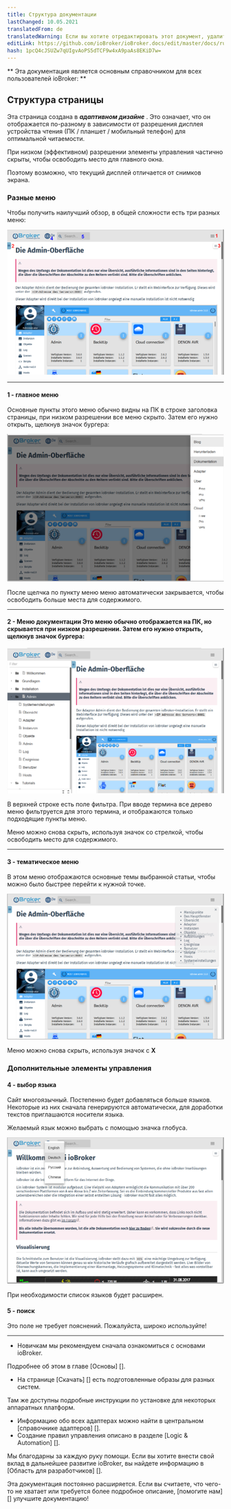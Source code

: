 ```yaml
---
title: Структура документации
lastChanged: 10.05.2021
translatedFrom: de
translatedWarning: Если вы хотите отредактировать этот документ, удалите поле «translationFrom», в противном случае этот документ будет снова автоматически переведен
editLink: https://github.com/ioBroker/ioBroker.docs/edit/master/docs/ru/intro/README.md
hash: 1pcQ4cJSUZw7qUIgvAoPS5dTCF9w4xA9paAs8EKiD7w=
---
```

** Эта документация является основным справочником для всех пользователей ioBroker: **

## Структура страницы
Эта страница создана в ***адаптивном дизайне*** . Это означает, что он отображается по-разному в зависимости от разрешения дисплея устройства чтения (ПК / планшет / мобильный телефон) для оптимальной читаемости.

При низком (эффективном) разрешении элементы управления частично скрыты, чтобы освободить место для главного окна.

Поэтому возможно, что текущий дисплей отличается от снимков экрана.

### Разные меню
Чтобы получить наилучший обзор, в общей сложности есть три разных меню:

![Боковое меню](../../de/intro/media/Seite_numbers.png)

---

#### 1 - главное меню
Основные пункты этого меню обычно видны на ПК в строке заголовка страницы, при низком разрешении все меню скрыто.
Затем его нужно открыть, щелкнув значок бургера:

![Меню страниц](../../de/intro/media/Hauptmenu.png)

После щелчка по пункту меню меню автоматически закрывается, чтобы освободить больше места для содержимого.

---

#### 2 - Меню документации Это меню обычно отображается на ПК, но скрывается при низком разрешении. Затем его нужно открыть, щелкнув значок бургера:
![Меню документации](../../de/intro/media/Dokumenu.png)

В верхней строке есть поле фильтра. При вводе термина все дерево меню фильтруется для этого термина, и отображаются только подходящие пункты меню.

Меню можно снова скрыть, используя значок со стрелкой, чтобы освободить место для содержимого.

---

#### 3 - тематическое меню
В этом меню отображаются основные темы выбранной статьи, чтобы можно было быстрее перейти к нужной точке.

![Тематическое меню](../../de/intro/media/Themenmenu.png)

Меню можно снова скрыть, используя значок с **X**

### Дополнительные элементы управления
#### 4 - выбор языка
Сайт многоязычный. Постепенно будет добавляться больше языков. Некоторые из них сначала генерируются автоматически, для доработки текстов приглашаются носители языка.

Желаемый язык можно выбрать с помощью значка глобуса.

![Выбор языка](../../de/intro/media/Languages.png)

При необходимости список языков будет расширен.

#### 5 - поиск
Это поле не требует пояснений. Пожалуйста, широко используйте!

---

* Новичкам мы рекомендуем сначала ознакомиться с основами ioBroker.

Подробнее об этом в главе [Основы] [].

* На странице [Скачать] [] есть подготовленные образы для разных систем.

Там же доступны подробные инструкции по установке для некоторых аппаратных платформ.

* Информацию обо всех адаптерах можно найти в центральном [справочнике адаптеров] [].
* Создание правил управления описано в разделе [Logic & Automation] [].

Мы благодарны за каждую руку помощи. Если вы хотите внести свой вклад в дальнейшее развитие ioBroker, вы найдете информацию в [Область для разработчиков] [].

Эта документация постоянно расширяется. Если вы считаете, что чего-то не хватает или требуется более подробное описание, [помогите нам] [] улучшите документацию!

[Grundlagen]: https://www.iobroker.net/#de/documentation/basics/README.md

[Download]: https://www.iobroker.net/#de/download

[Adapter-Referenz]: https://www.iobroker.net/#de/adapters

[Logik & Automatisierung]: https://www.iobroker.net/#de/documentation/logic/examples.md

[Developer Bereich]: https://www.iobroker.net/#de/documentation/dev/adapterdev.md

[helfen Sie uns dabei]: https://forum.iobroker.net/viewtopic.php?f=8&t=16933
